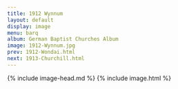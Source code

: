 ```yaml
---
title: 1912 Wynnum
layout: default
display: image
menu: barq
album: German Baptist Churches Album
image: 1912-Wynnum.jpg
prev: 1912-Wondai.html
next: 1913-Churchill.html
---
```

{% include image-head.md %}
{% include image.html %}